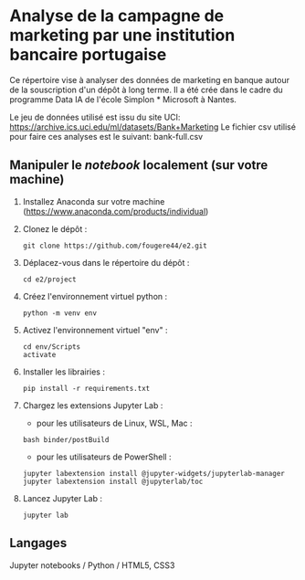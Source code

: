 # Analyse de la campagne de marketing par une institution bancaire portugaise
Ce répertoire vise à analyser des données de marketing en banque autour de la souscription d'un dépôt à long terme. Il a été crée dans le cadre du programme Data IA de l'école Simplon * Microsoft à Nantes.

Le jeu de données utilisé est issu du site UCI: https://archive.ics.uci.edu/ml/datasets/Bank+Marketing
Le fichier csv utilisé pour faire ces analyses est le suivant: bank-full.csv

## Manipuler le *notebook* localement (sur votre machine)

1. Installez Anaconda sur votre machine (https://www.anaconda.com/products/individual)

2. Clonez le dépôt :
    ```
    git clone https://github.com/fougere44/e2.git
    ```

3. Déplacez-vous dans le répertoire du dépôt :
    ```
    cd e2/project
    ```

4. Créez l'environnement virtuel python :
    ```
    python -m venv env
    ```

5. Activez l'environnement virtuel "env" :
    ```
    cd env/Scripts
    activate
    ```
    
6. Installer les librairies :
    ```
    pip install -r requirements.txt
    ```

7. Chargez les extensions Jupyter Lab :

    - pour les utilisateurs de Linux, WSL, Mac :
    ```
    bash binder/postBuild
    ```
    
    - pour les utilisateurs de PowerShell :
    ```
    jupyter labextension install @jupyter-widgets/jupyterlab-manager
    jupyter labextension install @jupyterlab/toc
    ```

8. Lancez Jupyter Lab :
    ```
    jupyter lab
    ```

## Langages 

Jupyter notebooks / Python / HTML5, CSS3


